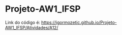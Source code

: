 # Projeto-AW1_IFSP
Link do código é: https://igormozetic.github.io/Projeto-AW1_IFSP/Atividades/A12/
